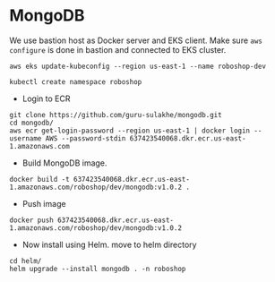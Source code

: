 # MongoDB

We use bastion host as Docker server and EKS client.
Make sure `aws configure` is done in bastion and connected to EKS cluster.
```
aws eks update-kubeconfig --region us-east-1 --name roboshop-dev
```
```
kubectl create namespace roboshop
```
* Login to ECR
```
git clone https://github.com/guru-sulakhe/mongodb.git
cd mongodb/
aws ecr get-login-password --region us-east-1 | docker login --username AWS --password-stdin 637423540068.dkr.ecr.us-east-1.amazonaws.com
```
* Build MongoDB image.
```
docker build -t 637423540068.dkr.ecr.us-east-1.amazonaws.com/roboshop/dev/mongodb:v1.0.2 .
```
* Push image
```
docker push 637423540068.dkr.ecr.us-east-1.amazonaws.com/roboshop/dev/mongodb:v1.0.2
```
* Now install using Helm. move to helm directory
```
cd helm/
helm upgrade --install mongodb . -n roboshop
```
